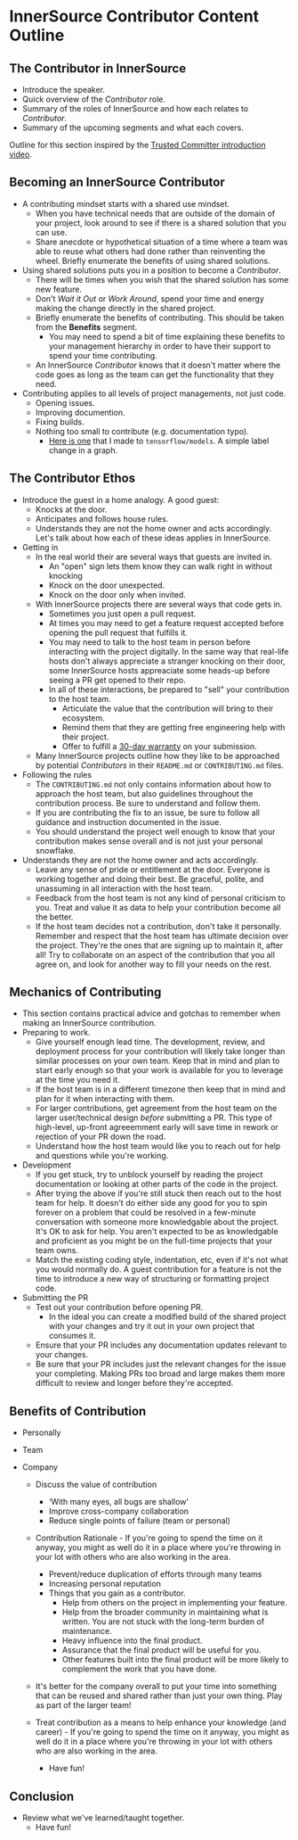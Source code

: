 # InnerSource Contributor Content Outline

## The Contributor in InnerSource

  - Introduce the speaker.
  - Quick overview of the _Contributor_ role.
  - Summary of the roles of InnerSource and how each relates to _Contributor_.
  - Summary of the upcoming segments and what each covers.

Outline for this section inspired by the [Trusted Committer introduction video].

## Becoming an InnerSource Contributor

  - A contributing mindset starts with a shared use mindset.
    - When you have technical needs that are outside of the domain of your project,
    look around to see if there is a shared solution that you can use.
    - Share anecdote or hypothetical situation of a time where a team was able to reuse what others had done rather than reinventing the wheel.
    Briefly enumerate the benefits of using shared solutions.
  - Using shared solutions puts you in a position to become a _Contributor_.
    - There will be times when you wish that the shared solution has some new feature.
    - Don't _Wait it Out_ or _Work Around_, spend your time and energy making the change directly in the shared project.
    - Briefly enumerate the benefits of contributing.
    This should be taken from the **Benefits** segment.
      - You may need to spend a bit of time explaining these benefits to your management hierarchy in order to have their support to spend your time contributing.
    - An InnerSource _Contributor_ knows that it doesn't matter where the code goes as long as the team can get the functionality that they need.
  - Contributing applies to all levels of project managements, not just code.
    - Opening issues.
    - Improving documention.
    - Fixing builds.
    - Nothing too small to contribute (e.g. documentation typo).
      - [Here is one](https://github.com/tensorflow/models/pull/4784) that I made to `tensorflow/models`.
      A simple label change in a graph.

## The Contributor Ethos

  - Introduce the guest in a home analogy.
  A good guest:
    - Knocks at the door.
    - Anticipates and follows house rules.
    - Understands they are not the home owner and acts accordingly.
  Let's talk about how each of these ideas applies in InnerSource.
  - Getting in
    - In the real world their are several ways that guests are invited in.
      - An "open" sign lets them know they can walk right in without knocking
      - Knock on the door unexpected.
      - Knock on the door only when invited.
    - With InnerSource projects there are several ways that code gets in.
      - Sometimes you just open a pull request.
      - At times you may need to get a feature request accepted before opening the pull request that fulfills it.
      - You may need to talk to the host team in person before interacting with the project digitally.
      In the same way that real-life hosts don't always appreciate a stranger knocking on their door, some InnerSource hosts appreaciate some heads-up before seeing a PR get opened to their repo.
      - In all of these interactions, be prepared to "sell" your contribution to the host team.
        - Articulate the value that the contribution will bring to their ecosystem.
        - Remind them that they are getting free engineering help with their project.
        - Offer to fulfill a [30-day warranty] on your submission.
    - Many InnerSource projects outline how they like to be approached by potential _Contributors_ in their `README.md` or `CONTRIBUTING.md` files.
  - Following the rules
    - The `CONTRIBUTING.md` not only contains information about how to approach the host team,
    but also guidelines throughout the contribution process.
    Be sure to understand and follow them.
    - If you are contributing the fix to an issue, be sure to follow all guidance and instruction documented in the issue.
    - You should understand the project well enough to know that your contribution makes sense overall and is not just your personal snowflake.
  - Understands they are not the home owner and acts accordingly.
    - Leave any sense of pride or entitlement at the door.
    Everyone is working together and doing their best.
    Be graceful, polite, and unassuming in all interaction with the host team.
    - Feedback from the host team is not any kind of personal criticism to you.
    Treat and value it as data to help your contribution become all the better.
    - If the host team decides not a contribution, don't take it personally.
    Remember and respect that the host team has ultimate decision over the project.
    They're the ones that are signing up to maintain it, after all!
    Try to collaborate on an aspect of the contribution that you all agree on,
    and look for another way to fill your needs on the rest.
  
## Mechanics of Contributing

  - This section contains practical advice and gotchas to remember when making an InnerSource contribution.
  - Preparing to work.
    - Give yourself enough lead time.
  The development, review, and deployment process for your contribution will likely take longer than similar processes on your own team.
  Keep that in mind and plan to start early enough so that your work is available for you to leverage at the time you need it.
    - If the host team is in a different timezone then keep that in mind and plan for it when interacting with them.
    - For larger contributions, get agreement from the host team on the larger user/technical design _before_ submitting a PR.
  This type of high-level, up-front agreeemment early will save time in rework or rejection of your PR down the road.
    - Understand how the host team would like you to reach out for help and questions while you're working.
  - Development
    - If you get stuck, try to unblock yourself by reading the project documentation or looking at other parts of the code in the project.
    - After trying the above if you're still stuck then reach out to the host team for help.
    It doesn't do either side any good for you to spin forever on a problem that could be resolved in a few-minute conversation with someone more knowledgable about the project.
    It's OK to ask for help.
    You aren't expected to be as knowledgable and proficient as you might be on the full-time projects that your team owns.
    - Match the existing coding style, indentation, etc, even if it's not what you would normally do.
    A guest contribution for a feature is not the time to introduce a new way of structuring or formatting project code.
  - Submitting the PR
    - Test out your contribution before opening PR.
      - In the ideal you can create a modified build of the shared project with your changes and try it out in your own project that consumes it.
    - Ensure that your PR includes any documentation updates relevant to your changes.
    - Be sure that your PR includes just the relevant changes for the issue your completing.
    Making PRs too broad and large makes them more difficult to review and longer before they're accepted.
  
## Benefits of Contribution
- Personally
- Team
- Company

   - Discuss the value of contribution
      - ‘With many eyes, all bugs are shallow’
      - Improve cross-company collaboration
      - Reduce single points of failure (team or personal)
      
   - Contribution Rationale
         - If you're going to spend the time on it anyway, you might as well do it in a place where you're throwing in your lot with others who are also working in the area.
      - Prevent/reduce duplication of efforts through many teams
      - Increasing personal reputation
      - Things that you gain as a contributor.
         - Help from others on the project in implementing your feature.
         - Help from the broader community in maintaining what is written.  You are not stuck with the long-term burden of maintenance.
         - Heavy influence into the final product.
         - Assurance that the final product will be useful for you.
         - Other features built into the final product will be more likely to complement the work that you have done.

   - It's better for the company overall to put your time into something that can be reused and shared rather than just your own thing.  Play as part of the larger team!
   - Treat contribution as a means to help enhance your knowledge (and career)
            - If you're going to spend the time on it anyway, you might as well do it in a place where you're throwing in your lot with others who are also working in the area.

      - Have fun!


## Conclusion

- Review what we've learned/taught together.
   - Have fun!

[Trusted Committer introduction video]: https://learning.oreilly.com/videos/the-trusted-committer/9781492047599/9781492047599-video323925
[30-day warranty]: https://github.com/InnerSourceCommons/InnerSourcePatterns/blob/master/30-day-warranty.md
